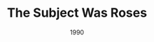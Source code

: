 ---
layout: productions
redirect_from:
  - /productions/1990_The_Subject_Was_Roses
title: The Subject Was Roses
date: 1990
featured_image: 
category:
Theatre: Players by the Sea
cast:
crew:
  Director: Michael Lipp
external_links:
---